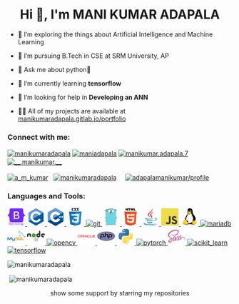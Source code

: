 <h1 align="center">Hi 👋, I'm MANI KUMAR ADAPALA</h1>


- 📝 I’m exploring the things about Artificial Intelligence and Machine Learning

- 📖 I’m pursuing B.Tech in CSE at SRM University, AP

- 💬 Ask me about python🐍

- 🌱 I’m currently learning **tensorflow**

- 🤝 I’m looking for help in **Developing an ANN**

- 👨‍💻 All of my projects are available at [manikumaradapala.gitlab.io/portfolio](https://manikumaradapala.gitlab.io/portfolio/)

<h3 align="left">Connect with me:</h3>
<p align="left">
<a href="https://www.linkedin.com/in/manikumaradapala/" target="_blank"><img align="center" src="https://img.shields.io/badge/LinkedIn-0077B5?style=for-the-badge&logo=linkedin&logoColor=white" alt="manikumaradapala" height="30" width="100" /></a>
<a href="https://kaggle.com/maniadapala" target="_blank"><img align="center" src="https://img.shields.io/badge/k-Kaggle-blue" alt="maniadapala" height="30" width="100" /></a>
<a href="https://fb.com/manikumar.adapala.7" target="_blank"><img align="center" src="https://img.shields.io/badge/Facebook-1877F2?style=for-the-badge&logo=facebook&logoColor=white" alt="manikumar.adapala.7" height="30" width="100" /></a>
<a href="https://instagram.com/__.manikumar.__" target="_blank"><img align="center" src="https://img.shields.io/badge/Instagram-E4405F?style=for-the-badge&logo=instagram&logoColor=white" alt="__.manikumar.__" height="30" width="100" /></a> <br> <br>
<a href="https://www.codechef.com/users/a_m_kumar" target="_blank"><img align="center" src="https://media-exp1.licdn.com/dms/image/C4E0BAQHa1qrCZeWuFg/company-logo_200_200/0/1608567563220?e=2159024400&v=beta&t=cVgrn3CPIe2IuiARGTie_8S040Uz6y5nGieNbNTgUqw" alt="a_m_kumar" height="100" width="100" /></a> &nbsp;
<a href="https://www.hackerrank.com/manikumaradapala" target="_blank"><img align="center" src="https://pathrise-website-guide-wp.s3.us-west-1.amazonaws.com/guides/wp-content/uploads/2019/05/22174532/hackerrank-logo.jpg" alt="manikumaradapala" height="100" width="110" /></a> &nbsp; &nbsp;
<a href="https://auth.geeksforgeeks.org/user/adapalamanikumar/profile" target="_blank"><img align="center" src="https://cdn.cybrhome.com/media/website/live/icon/icon_geeksforgeeks.com.jpg" alt="adapalamanikumar/profile" height="100" width="100" /></a>
</p>

<h3 align="left">Languages and Tools:</h3>
<p align="left"> <a href="https://getbootstrap.com" target="_blank"> <img src="https://raw.githubusercontent.com/devicons/devicon/master/icons/bootstrap/bootstrap-plain-wordmark.svg" alt="bootstrap" width="40" height="40"/> </a> <a href="https://www.cprogramming.com/" target="_blank"> <img src="https://raw.githubusercontent.com/devicons/devicon/master/icons/c/c-original.svg" alt="c" width="40" height="40"/> </a> <a href="https://www.w3schools.com/cpp/" target="_blank"> <img src="https://raw.githubusercontent.com/devicons/devicon/master/icons/cplusplus/cplusplus-original.svg" alt="cplusplus" width="40" height="40"/> </a> <a href="https://www.w3schools.com/css/" target="_blank"> <img src="https://raw.githubusercontent.com/devicons/devicon/master/icons/css3/css3-original-wordmark.svg" alt="css3" width="40" height="40"/> </a> <a href="https://git-scm.com/" target="_blank"> <img src="https://www.vectorlogo.zone/logos/git-scm/git-scm-icon.svg" alt="git" width="40" height="40"/> </a> <a href="https://golang.org" target="_blank"> <img src="https://raw.githubusercontent.com/devicons/devicon/master/icons/go/go-original.svg" alt="go" width="40" height="40"/> </a> <a href="https://www.w3.org/html/" target="_blank"> <img src="https://raw.githubusercontent.com/devicons/devicon/master/icons/html5/html5-original-wordmark.svg" alt="html5" width="40" height="40"/> </a> <a href="https://www.java.com" target="_blank"> <img src="https://raw.githubusercontent.com/devicons/devicon/master/icons/java/java-original.svg" alt="java" width="40" height="40"/> </a> <a href="https://developer.mozilla.org/en-US/docs/Web/JavaScript" target="_blank"> <img src="https://raw.githubusercontent.com/devicons/devicon/master/icons/javascript/javascript-original.svg" alt="javascript" width="40" height="40"/> </a> <a href="https://www.linux.org/" target="_blank"> <img src="https://raw.githubusercontent.com/devicons/devicon/master/icons/linux/linux-original.svg" alt="linux" width="40" height="40"/> </a> <a href="https://mariadb.org/" target="_blank"> <img src="https://www.vectorlogo.zone/logos/mariadb/mariadb-icon.svg" alt="mariadb" width="40" height="40"/> </a> <a href="https://www.mysql.com/" target="_blank"> <img src="https://raw.githubusercontent.com/devicons/devicon/master/icons/mysql/mysql-original-wordmark.svg" alt="mysql" width="40" height="40"/> </a> <a href="https://nodejs.org" target="_blank"> <img src="https://raw.githubusercontent.com/devicons/devicon/master/icons/nodejs/nodejs-original-wordmark.svg" alt="nodejs" width="40" height="40"/> </a> <a href="https://opencv.org/" target="_blank"> <img src="https://www.vectorlogo.zone/logos/opencv/opencv-icon.svg" alt="opencv" width="40" height="40"/> </a> <a href="https://www.oracle.com/" target="_blank"> <img src="https://raw.githubusercontent.com/devicons/devicon/master/icons/oracle/oracle-original.svg" alt="oracle" width="40" height="40"/> </a> <a href="https://www.php.net" target="_blank"> <img src="https://raw.githubusercontent.com/devicons/devicon/master/icons/php/php-original.svg" alt="php" width="40" height="40"/> </a> <a href="https://www.python.org" target="_blank"> <img src="https://raw.githubusercontent.com/devicons/devicon/master/icons/python/python-original.svg" alt="python" width="40" height="40"/> </a> <a href="https://pytorch.org/" target="_blank"> <img src="https://www.vectorlogo.zone/logos/pytorch/pytorch-icon.svg" alt="pytorch" width="40" height="40"/> </a> <a href="https://sass-lang.com" target="_blank"> <img src="https://raw.githubusercontent.com/devicons/devicon/master/icons/sass/sass-original.svg" alt="sass" width="40" height="40"/> </a> <a href="https://scikit-learn.org/" target="_blank"> <img src="https://upload.wikimedia.org/wikipedia/commons/0/05/Scikit_learn_logo_small.svg" alt="scikit_learn" width="40" height="40"/> </a> <a href="https://www.tensorflow.org" target="_blank"> <img src="https://www.vectorlogo.zone/logos/tensorflow/tensorflow-icon.svg" alt="tensorflow" width="40" height="40"/> </a> </p>

<p><img align="center" src="https://github-readme-stats.vercel.app/api/top-langs?username=manikumaradapala&show_icons=true&locale=en&layout=compact&theme=dark" alt="manikumaradapala" /></p>

<p>&nbsp;<img align="center" src="https://github-readme-stats.vercel.app/api?username=manikumaradapala&show_icons=true&locale=en&theme=dark" alt="manikumaradapala" /></p>
<p align="center">show some support by starring my repositories</p>
<!-- <p align="center"> <img src="https://komarev.com/ghpvc/?username=manikumaradapala&label=Profile%20views&color=0e75b6&style=flat" alt="manikumaradapala" /> </p> -->
